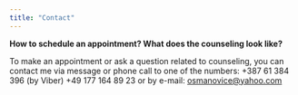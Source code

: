 ```yaml
---
title: "Contact"
---
```


**How to schedule an appointment? What does the counseling look like?**

To make an appointment or ask a question related to counseling, you can contact me via message or phone call to one of the numbers:
               +387 61 384 396 (by Viber)
               +49 177 164 89 23
               or by e-mail: osmanovice@yahoo.com
